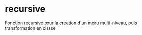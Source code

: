 # recursive
Fonction récursive pour la création d'un menu multi-niveau, puis transformation en classe
